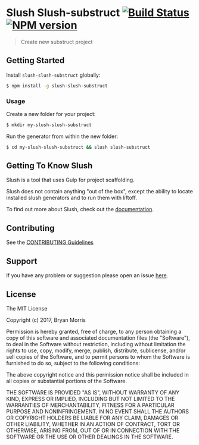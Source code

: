 # Slush Slush-substruct [![Build Status](https://secure.travis-ci.org/internalfx/slush-slush-substruct.png?branch=master)](https://travis-ci.org/internalfx/slush-slush-substruct) [![NPM version](https://badge-me.herokuapp.com/api/npm/slush-slush-substruct.png)](http://badges.enytc.com/for/npm/slush-slush-substruct)

> Create new substruct project


## Getting Started

Install `slush-slush-substruct` globally:

```bash
$ npm install -g slush-slush-substruct
```

### Usage

Create a new folder for your project:

```bash
$ mkdir my-slush-slush-substruct
```

Run the generator from within the new folder:

```bash
$ cd my-slush-slush-substruct && slush slush-substruct
```

## Getting To Know Slush

Slush is a tool that uses Gulp for project scaffolding.

Slush does not contain anything "out of the box", except the ability to locate installed slush generators and to run them with liftoff.

To find out more about Slush, check out the [documentation](https://github.com/slushjs/slush).

## Contributing

See the [CONTRIBUTING Guidelines](https://github.com/internalfx/slush-slush-substruct/blob/master/CONTRIBUTING.md)

## Support
If you have any problem or suggestion please open an issue [here](https://github.com/internalfx/slush-slush-substruct/issues).

## License 

The MIT License

Copyright (c) 2017, Bryan Morris

Permission is hereby granted, free of charge, to any person
obtaining a copy of this software and associated documentation
files (the "Software"), to deal in the Software without
restriction, including without limitation the rights to use,
copy, modify, merge, publish, distribute, sublicense, and/or sell
copies of the Software, and to permit persons to whom the
Software is furnished to do so, subject to the following
conditions:

The above copyright notice and this permission notice shall be
included in all copies or substantial portions of the Software.

THE SOFTWARE IS PROVIDED "AS IS", WITHOUT WARRANTY OF ANY KIND,
EXPRESS OR IMPLIED, INCLUDING BUT NOT LIMITED TO THE WARRANTIES
OF MERCHANTABILITY, FITNESS FOR A PARTICULAR PURPOSE AND
NONINFRINGEMENT. IN NO EVENT SHALL THE AUTHORS OR COPYRIGHT
HOLDERS BE LIABLE FOR ANY CLAIM, DAMAGES OR OTHER LIABILITY,
WHETHER IN AN ACTION OF CONTRACT, TORT OR OTHERWISE, ARISING
FROM, OUT OF OR IN CONNECTION WITH THE SOFTWARE OR THE USE OR
OTHER DEALINGS IN THE SOFTWARE.

